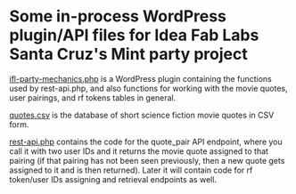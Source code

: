 # Some in-process WordPress plugin/API files for Idea Fab Labs Santa Cruz's Mint party project

[ifl-party-mechanics.php](https://github.com/ideafablabs/partymechanics/blob/master/ifl-party-mechanics.php) is a
WordPress plugin containing the functions used by rest-api.php, and also functions for working with the movie
quotes, user pairings, and rf tokens tables in general.

[quotes.csv](https://github.com/ideafablabs/partymechanics/blob/master/quotes.csv) is the database of short science
fiction movie quotes in CSV form.

[rest-api.php](https://github.com/ideafablabs/partymechanics/blob/master/rest-api.php) contains the code for the
quote_pair API endpoint, where you call it with two user IDs and it returns the movie quote assigned to that
pairing (if that pairing has not been seen previously, then a new quote gets assigned to it and is then returned).
Later it will contain code for rf token/user IDs assigning and retrieval endpoints as well.
